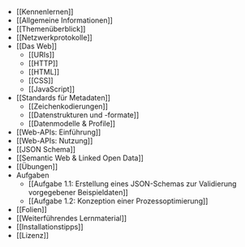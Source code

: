- [[Kennenlernen]]
- [[Allgemeine Informationen]]
- [[Themenüberblick]]
- [[Netzwerkprotokolle]]
- [[Das Web]]
	- [[URIs]]
	- [[HTTP]]
	- [[HTML]]
	- [[CSS]]
	- [[JavaScript]]
- [[Standards für Metadaten]]
	- [[Zeichenkodierungen]]
	- [[Datenstrukturen und -formate]]
	- [[Datenmodelle & Profile]]
- [[Web-APIs: Einführung]]
- [[Web-APIs: Nutzung]]
- [[JSON Schema]]
- [[Semantic Web & Linked Open Data]]
- [[Übungen]]
- Aufgaben
	- [[Aufgabe 1.1: Erstellung eines JSON-Schemas zur Validierung vorgegebener Beispieldaten]]
	- [[Aufgabe 1.2: Konzeption einer Prozessoptimierung]]
- [[Folien]]
- [[Weiterführendes Lernmaterial]]
- [[Installationstipps]]
- [[Lizenz]]